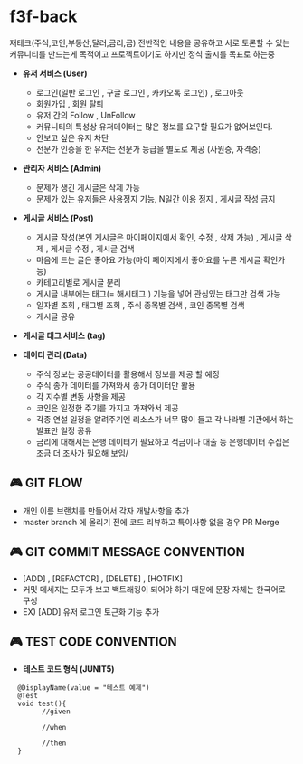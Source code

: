 # f3f-back
재테크(주식,코인,부동산,달러,금리,금) 전반적인 내용을 공유하고 서로 토론할 수 있는 커뮤니티를 만드는게 목적이고 프로젝트이기도 하지만 정식 출시를 목표로 하는중

- **유저 서비스 (User)**
    - 로그인(일반 로그인 , 구글 로그인 , 카카오톡 로그인) , 로그아웃
    - 회원가입 , 회원 탈퇴
    - 유저 간의 Follow , UnFollow
    - 커뮤니티의 특성상 유저데이터는 많은 정보를 요구할 필요가 없어보인다.
    - 안보고 싶은 유저 차단
    - 전문가 인증을 한 유저는 전문가 등급을 별도로 제공 (사원증, 자격증)
    
- **관리자 서비스 (Admin)**
    - 문제가 생긴 게시글은 삭제 가능
    - 문제가 있는 유저들은 사용정지 기능, N일간 이용 정지 , 게시글 작성 금지
    
- **게시글 서비스 (Post)**
    - 게시글 작성(본인 게시글은 마이페이지에서 확인, 수정 , 삭제 가능) , 게시글 삭제 , 게시글 수정 , 게시글 검색
    - 마음에 드는 글은 좋아요 가능(마이 페이지에서 좋아요를 누른 게시글 확인가능)
    - 카테고리별로 게시글 분리
    - 게시글 내부에는 태그(= 해시태그 ) 기능을 넣어 관심있는 태그만 검색 가능
    - 일자별 조회 , 태그별 조회 , 주식 종목별 검색 , 코인 종목별 검색
    - 게시글 공유
- **게시글 태그 서비스 (tag)**    

- **데이터 관리 (Data)**
    - 주식 정보는 공공데이터를 활용해서 정보를 제공 할 예정
    - 주식 종가 데이터를 가져와서 종가 데이터만 활용
    - 각 지수별 변동 사항을 제공
    - 코인은 일정한 주기를 가지고 가져와서 제공
    - 각종 연설 일정을 알려주기엔 리소스가 너무 많이 들고 각 나라별 기관에서 하는 발표만 일정 공유
    - 금리에 대해서는 은행 데이터가 필요하고 적금이나 대출 등 은행데이터 수집은 조금 더 조사가 필요해 보임/

## 🎮 GIT FLOW

   * 개인 이름 브랜치를 만들어서 각자 개발사항을 추가 
   * master branch 에 올리기 전에 코드 리뷰하고 특이사항 없을 경우 PR Merge

## 🎮 GIT COMMIT MESSAGE CONVENTION
   * [ADD] , [REFACTOR] , [DELETE] , [HOTFIX]
   * 커밋 메세지는 모두가 보고 백트래킹이 되어야 하기 때문에 문장 자체는 한국어로 구성 
   * EX) [ADD] 유저 로그인 토근화 기능 추가

## 🎮 TEST CODE CONVENTION
- **테스트 코드 형식 (JUNIT5)**
````
  @DisplayName(value = "테스트 예제")
  @Test
  void test(){
        //given
        
        //when
        
        //then
  }
